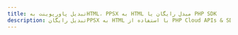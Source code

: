 ---title: تبدیل پاورپوینت بهHTML، PPSX به HTML مبدل رایگان یا PHP SDKdescription: تبدیل رایگانPPSX به HTML با استفاده از PHP Cloud APIs & SDK. همچنین اسناد Microsoft PowerPoint را در Cloud ایجاد، ویرایش و رندر کنید.---